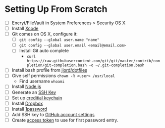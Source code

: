 # Setting Up From Scratch

- [ ] Encryt/FileVault in System Preferences > Security OS X
- [ ] Install [Xcode](https://itunes.apple.com/us/app/xcode/id497799835?mt=12)
- [ ] Git comes on OS X, configure it:
	- [ ] `git config --global user.name "name"`
	- [ ] `git config --global user.email <email@email.com>`
	- [ ] Install Git auto complete
		- `curl https://raw.githubusercontent.com/git/git/master/contrib/completion/git-completion.bash -o ~/.git-completion.bash`
- [ ] Install bash profile from [jlord/dotfiles ](https://github.com/jlord/dotfiles)
- [ ] Give self permissions `chown -R <user> /usr/local`
  - Find username `whoami`
- [ ] Install [Node.js](http://nodejs.org)
- [ ] Generate an [SSH Key](https://help.github.com/articles/generating-ssh-keys/)
- [ ] Set up [creditial keychain](https://help.github.com/articles/caching-your-github-password-in-git)
- [ ] Install [Dropbox](http://dropbox.com)
- [ ] Install [1password](https://agilebits.com)
- [ ] Add SSH key to [GitHub account settings](https://github.com/settings/ssh)
- [ ] Create [access token](https://github.com/settings/tokens) to use for first password entry.
